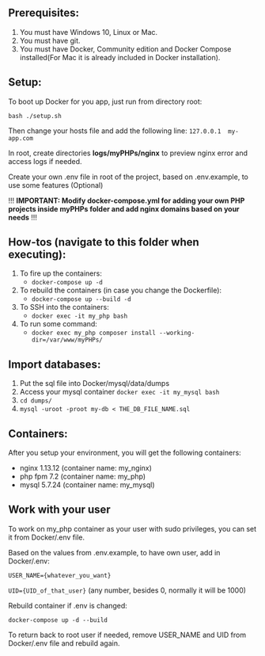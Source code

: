 Prerequisites:
--------------
1. You must have Windows 10, Linux or Mac.
2. You must have git.
3. You must have Docker, Community edition and Docker Compose installed(For Mac it is already included in Docker installation).

Setup:
-------
To boot up Docker for you app, just run from directory root:

`bash ./setup.sh`

Then change your hosts file and add the following line:
`127.0.0.1	my-app.com`

In root, create directories **logs/myPHPs/nginx** to preview nginx error and access logs if needed.

Create your own .env file in root of the project, based on .env.example, to use some features (Optional)

!!! **IMPORTANT: Modify docker-compose.yml for adding your own PHP projects inside myPHPs folder and add nginx domains based on your needs** !!!

How-tos (navigate to this folder when executing):
-------------------------------------------------
1. To fire up the containers:
    - `docker-compose up -d`
2. To rebuild the containers (in case you change the Dockerfile):
    - `docker-compose up --build -d`
3. To SSH into the containers:
    - `docker exec -it my_php bash`
4. To run some command:
    - `docker exec my_php composer install --working-dir=/var/www/myPHPs/`


Import databases:
---------
1. Put the sql file into Docker/mysql/data/dumps
2. Access your mysql container `docker exec -it my_mysql bash`
3. `cd dumps/`
4. `mysql -uroot -proot my-db < THE_DB_FILE_NAME.sql`

Containers:
-----------
After you setup your environment, you will get the following containers:
- nginx 1.13.12 (container name: my_nginx)
- php fpm 7.2 (container name: my_php)
- mysql 5.7.24 (container name: my_mysql)

 
 ## Work with your user
 
 To work on my_php container as your user with sudo privileges, you can set it from Docker/.env file.
 
 Based on the values from .env.example, to have own user, add in Docker/.env:
 
 `USER_NAME={whatever_you_want}`
  
 `UID={UID_of_that_user}` (any number, besides 0, normally it will be 1000)
 
  Rebuild container if .env is changed:
  
  `docker-compose up -d --build`
  
  To return back to root user if needed, remove USER_NAME and UID from Docker/.env file and rebuild again.